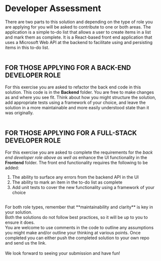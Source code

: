 # Developer Assessment

There are two parts to this solution and depending on the type of role you are applying for you will be asked to contribute to one or both areas.
The application is a simple to-do list that allows a user to create items in a list and mark them as complete.
It is a React-based front end application that uses a Microsoft Web API at the backend to facilitate using and persisting items in this to-do list.
<br/><br/>

## FOR THOSE APPLYING FOR A BACK-END DEVELOPER ROLE

For this exercise you are asked to refactor the back end code in this solution. This code is in the **Backend** folder.
You are free to make changes as and where you see fit. Think about how you might structure the solution, add appropriate tests using a framework of your choice, and leave the solution in a more maintainable and more easily understood state than it was originally.
<br/><br/>

## FOR THOSE APPLYING FOR A FULL-STACK DEVELOPER ROLE

For this exercise you are asked to complete the requirements for the *back end developer role above as well as* enhance the UI functionality in the **Frontend** folder.
The front end functionality requires the following to be added:

1. The ability to surface any errors from the backend API in the UI
2. The ability to mark an item in the to-do list as complete
3. Add unit tests to cover the new functionality using a framework of your choice

<br/>
For both role types, remember that **maintainability and clarity** is key in your solution.
<br/>
Both the solutions do not follow best practices, so it will be up to you to ensure it does.
<br/>
You are welcome to use comments in the code to outline any assumptions you might make and/or outline your thinking at various points.
Once completed you can either push the completed solution to your own repo and send us the link.
<br/><br/>
We look forward to seeing your submission and have fun!
